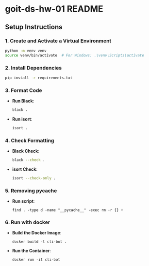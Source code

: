 # goit-ds-hw-01 README

## Setup Instructions

### 1. Create and Activate a Virtual Environment

```bash
python -m venv venv
source venv/bin/activate  # For Windows: .\venv\Scripts\activate
```

### 2. Install Dependencies

```bash
pip install -r requirements.txt
```

### 3. Format Code

- **Run Black**:
  ```bash
  black .
  ```
- **Run isort**:
  ```bash
  isort .
  ```

### 4. Check Formatting

- **Black Check**:
  ```bash
  black --check .
  ```
- **isort Check**:
  ```bash
  isort --check-only .
  ```

### 5. Removing pycache

- **Run script**:
  ```
  find . -type d -name "__pycache__" -exec rm -r {} +
  ```

### 6. Run with docker
- **Build the Docker Image**:
  ```
  docker build -t cli-bot .
  ```
- **Run the Container**:
  ```
  docker run -it cli-bot 
  ```